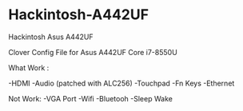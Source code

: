 # Hackintosh-A442UF
Hackintosh Asus A442UF

Clover Config File for Asus A442UF Core i7-8550U

What Work :

-HDMI 
-Audio (patched with ALC256)
-Touchpad
-Fn Keys
-Ethernet

Not Work:
-VGA Port
-Wifi
-Bluetooh
-Sleep Wake
